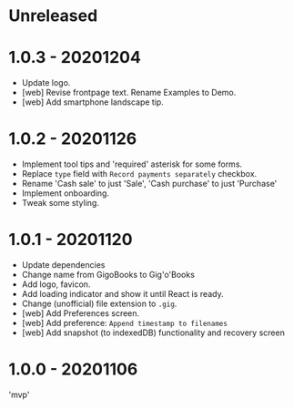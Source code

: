 # Unreleased


# 1.0.3 - 20201204

* Update logo.
* [web] Revise frontpage text. Rename Examples to Demo.
* [web] Add smartphone landscape tip.


# 1.0.2 - 20201126

* Implement tool tips and 'required' asterisk for some forms.
* Replace `type` field with `Record payments separately` checkbox.
* Rename 'Cash sale' to just 'Sale', 'Cash purchase' to just 'Purchase'
* Implement onboarding.
* Tweak some styling.


# 1.0.1 - 20201120

* Update dependencies
* Change name from GigoBooks to Gig'o'Books
* Add logo, favicon.
* Add loading indicator and show it until React is ready.
* Change (unofficial) file extension to `.gig`.
* [web] Add Preferences screen.
* [web] Add preference: `Append timestamp to filenames`
* [web] Add snapshot (to indexedDB) functionality and recovery screen


# 1.0.0 - 20201106

'mvp'
